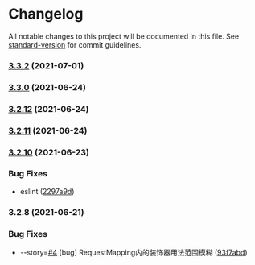 # Changelog

All notable changes to this project will be documented in this file. See [standard-version](https://github.com/conventional-changelog/standard-version) for commit guidelines.

### [3.3.2](https://github.com/thinkkoa/koatty/compare/v3.3.0...v3.3.2) (2021-07-01)

### [3.3.0](https://github.com/thinkkoa/koatty/compare/v3.2.12...v3.3.0) (2021-06-24)
### [3.2.12](https://github.com/thinkkoa/koatty/compare/v3.2.11...v3.2.12) (2021-06-24)

### [3.2.11](https://github.com/thinkkoa/koatty/compare/v3.2.10...v3.2.11) (2021-06-24)

### [3.2.10](https://github.com/thinkkoa/koatty/compare/v3.2.8...v3.2.10) (2021-06-23)


### Bug Fixes

* eslint ([2297a9d](https://github.com/thinkkoa/koatty/commit/2297a9dc054e911f31dbe5d8802d982077316df7))

### 3.2.8 (2021-06-21)


### Bug Fixes

* --story=[#4](https://github.com/thinkkoa/koatty/issues/4) [bug] RequestMapping内的装饰器用法范围模糊 ([93f7abd](https://github.com/thinkkoa/koatty/commit/93f7abd776bc14449e762c163a1194c6608e1cd3))
